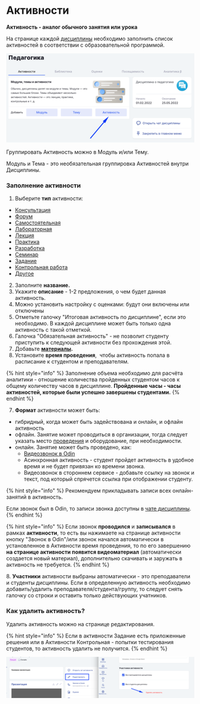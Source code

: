 # Активности

**Активность - аналог обычного занятия или урока**

На странице каждой [дисциплины](../disciplina/) необходимо заполнить список активностей в соответствии с образовательной программой. &#x20;

![](<../../.gitbook/assets/image (527).png>)

Группировать Активность можно в Модуль и/или Тему.&#x20;

Модуль и Тема - это необязательная группировка Активностей внутри Дисциплины.

### Заполнение активности

1. Выберите **тип**  активности:

* [Консультация ](aktivnosti-s-identichnym-funkcionalom.md)
* [Форум](aktivnosti-s-identichnym-funkcionalom.md)
* [Самостоятельная](aktivnosti-s-identichnym-funkcionalom.md)&#x20;
* [Лабораторная ](aktivnosti-s-identichnym-funkcionalom.md)
* [Лекция ](aktivnosti-s-identichnym-funkcionalom.md)
* [Практика ](aktivnosti-s-identichnym-funkcionalom.md)
* [Разработка](aktivnosti-s-identichnym-funkcionalom.md)
* [Семинар ](aktivnosti-s-identichnym-funkcionalom.md)
* [Задание](zadanie/)&#x20;
* [Контрольная работа ](kontrolnaya/)
* [Другое](aktivnosti-s-identichnym-funkcionalom.md)

2. Заполните **название.**
3. Укажите **описание** -  1-2 предложения, о чем будет данная активность.
4. Можно установить настройку с оценками: будут они включены или отключены
5. Отметьте  галочку "Итоговая активность по дисциплине", если это необходимо. В каждой дисциплине может быть только одна активность с такой отметкой.
6. Галочка "Обязательная активность" - не позволит студенту приступить к следующей активности без прохождения этой. &#x20;
7. Добавьте [**материалы**](../../servisy/biblioteka/dobavlenie-materialov.md)**.**
8. Установите **время проведения**,  чтобы активность попала в расписание к студентом и преподавателям.&#x20;

{% hint style="info" %}
Заполнение объема необходимо для расчёта аналитики - отношение количества пройденных студентом часов к общему количеству часов в дисциплине. **Пройденные часы - часы активностей, которые были успешно завершены студентами.**
{% endhint %}

7. **Формат** активности может быть:&#x20;

* гибридный, когда может быть задействована и онлайн, и офлайн активность
* офлайн. Занятие может проводиться в организации, тогда следует указать место [проведения](../organizaciya/korpus.md) и оборудование, при необходимости.
* онлайн. Занятие может быть проведено, как:
  * [Видеозвонок в Odin ](../../kommunikaciya/videozvonki/)
  * Асинхронная активность  - студент пройдет активность в удобное время и не будет привязан ко времени звонка.&#x20;
  * Видеозвонок в стороннем сервисе - добавьте ссылку на звонок и текст, под который спрячется ссылка при отображении студенту. &#x20;

{% hint style="info" %}
Рекомендуем прикладывать записи всех онлайн-занятий в активность.

Если звонок был в  Odin, то записи звонка доступны в [чате дисциплины](../../kommunikaciya/videozvonki/#gde-budet-zapis-zvonka).
{% endhint %}

{% hint style="info" %}
Если звонок **проводился** и **записывался** в рамках **активности**, то есть вы нажимаете на странице активности кнопку "Звонок в Odin"/или звонок начался автоматически в установленное в Активности время проведения, то по его завершению **на странице активности появится  видеоматериал** (автоматически создается новый материал), дополнительно скачивать и заружать в активность не требуется.&#x20;
{% endhint %}

8\. **Участники** активности выбраны автоматически - это преподаватели и студенты дисциплины. Если в определенную активность необходимо добавить/удалить преподавателя/студента/группу, то следует снять галочку со строки и оставить только действующих учатников.

### Как удалить активность?

Удалить активность можно на странице  редактирования.

{% hint style="info" %}
Если в активности Задание есть приложенные решения или в Активности Контрольная - попытки тестирования студентов, то активность удалить не получится.&#x20;
{% endhint %}

![](<../../.gitbook/assets/image (216).png>)
